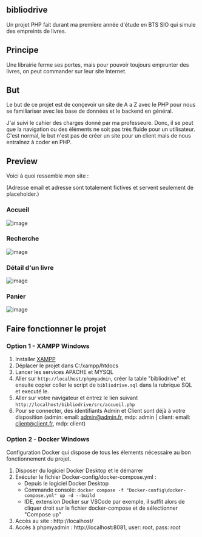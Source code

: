 ## bibliodrive
Un projet PHP fait durant ma première année d'étude en BTS SIO qui simule des empreints de livres.

## Principe

Une librairie ferme ses portes, mais pour pouvoir toujours emprunter des livres, on peut commander sur leur site Internet.

## But

Le but de ce projet est de conçevoir un site de A a Z avec le PHP pour nous se familiariser avec les base de données et le backend en général.

J'ai suivi le cahier des charges donné par ma professeure. Donc, il se peut que la navigation ou des éléments ne soit pas très fluide pour un utilisateur. C'est normal, le but n'est pas de créer un site pour un client mais de nous entraînez à coder en PHP.

## Preview

Voici à quoi ressemble mon site :

(Adresse email et adresse sont totalement fictives et servent seulement de placeholder.)

### Accueil
![image](https://github.com/LOUDO56/bibliodrive/assets/117168736/838bf640-933e-4f47-b341-b6d75d5e6a7c)

### Recherche
![image](https://github.com/LOUDO56/bibliodrive/assets/117168736/b789dff1-48e1-4603-b674-db90d99f1404)

### Détail d'un livre
![image](https://github.com/LOUDO56/bibliodrive/assets/117168736/e51846cf-2a72-4a08-9e43-a18fd470c0e3)

### Panier
![image](https://github.com/LOUDO56/bibliodrive/assets/117168736/a44177c1-f75f-4f4b-9c96-6d14f60bc18f)

## Faire fonctionner le projet

### Option 1 - XAMPP Windows

1. Installer <a href="https://www.apachefriends.org/fr/index.html">XAMPP</a>
2. Déplacer le projet dans C:/xampp/htdocs
3. Lancer les services APACHE et MYSQL
4. Aller sur `http://localhost/phpmyadmin`, créer la table "bibliodrive" et ensuite copier coller le script de `bibliodrive.sql` dans la rubrique SQL et executé le.
5. Aller sur votre navigateur et entrez le lien suivant `http://localhost/bibliodrive/src/accueil.php`
6. Pour se connecter, des identifiants Admin et Client sont déjà à votre disposition (admin: email: admin@admin.fr, mdp: admin | client: email: client@client.fr, mdp: client)

### Option 2 - Docker Windows

Configuration Docker qui dispose de tous les élements nécessaire au bon fonctionnement du projet.

1. Disposer du logiciel Docker Desktop et le démarrer
2. Exécuter le fichier Docker-config/docker-compose.yml :
    - Depuis le logiciel Docker Desktop
    - Commande console: `docker compose -f "Docker-config\docker-compose.yml" up -d --build`
    - IDE, extension Docker sur VSCode par exemple, il suffit alors de cliquer droit sur le fichier docker-compose et de sélectionner "Compose up"
3. Accès au site : http://localhost/
4. Accès à phpmyadmin : http://localhost:8081, user: root, pass: root